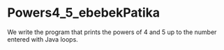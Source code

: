 # Powers4_5_ebebekPatika
We write the program that prints the powers of 4 and 5 up to the number entered with Java loops.
